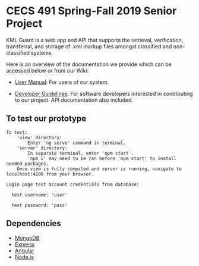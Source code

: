 # CECS 491 Spring-Fall 2019 Senior Project

KML Guard is a web app and API that supports the retrieval, verification, transferral, and storage of .kml markup files amongst classified and non-classified systems.

Here is an overview of the documentation we provide which can be accessed below or from our Wiki:
* [User Manual](https://github.com/MarcM1250/491A-G2SS/wiki/User-Manual): For users of our system. 

* [Developer Guidelines](https://github.com/MarcM1250/491A-G2SS/wiki/Developer-Guidelines): For software developers interested in contributing to our project. API documentation also included.

## To test our prototype

    To test: 
        'view' directory: 
            Enter 'ng serve' command in terminal.
        'server' directory: 
            In separate terminal, enter 'npm start'.
            'npm i' may need to be ran before 'npm start' to install needed packages.
        Once view is fully compiled and server is running, navigate to localhost:4200 from your browser.

    Login page test account credentials from database:

      test username: 'user'

      test password: 'pass'

## Dependencies

* [MongoDB](https://www.mongodb.com/)
* [Express](https://expressjs.com/)
* [Angular](https://angular.io/)
* [Node.js](https://nodejs.org/en/)
